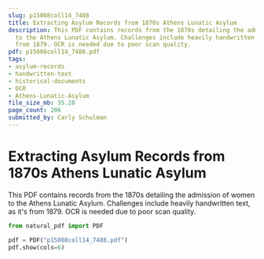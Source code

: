 ```yaml
---
slug: p15808coll14_7488
title: Extracting Asylum Records from 1870s Athens Lunatic Asylum
description: This PDF contains records from the 1870s detailing the admission of women
  to the Athens Lunatic Asylum. Challenges include heavily handwritten text, as it's
  from 1879. OCR is needed due to poor scan quality.
pdf: p15808coll14_7488.pdf
tags:
- asylum-records
- handwritten-text
- historical-documents
- OCR
- Athens-Lunatic-Asylum
file_size_mb: 35.28
page_count: 206
submitted_by: Carly Schulman
---
```

# Extracting Asylum Records from 1870s Athens Lunatic Asylum

This PDF contains records from the 1870s detailing the admission of women to the Athens Lunatic Asylum. Challenges include heavily handwritten text, as it's from 1879. OCR is needed due to poor scan quality.

```python
from natural_pdf import PDF

pdf = PDF("p15808coll14_7488.pdf")
pdf.show(cols=6)
```
